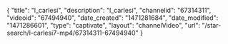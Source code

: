 {
    "title": "l_carlesi",
    "description": "l_carlesi",
    "channelid": "67314311",
    "videoid": "67494940",
    "date_created": "1471281684",
    "date_modified": "1471286601",
    "type": "captivate",
    "layout": "channelVideo",
    "url": "\/star-search\/l-carlesi7-mp4\/67314311-67494940"
}